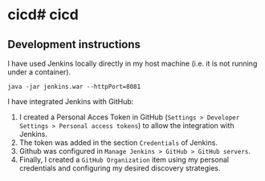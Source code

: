 # cicd# cicd

## Development instructions

I have used Jenkins locally directly in my host machine (i.e. it is not running under a container).

```
java -jar jenkins.war --httpPort=8081
```

I have integrated Jenkins with GitHub:
1. I created a Personal Acces Token in GitHub (`Settings > Developer Settings > Personal access tokens`) to allow the integration with Jenkins.
2. The token was added in the section `Credentials` of Jenkins.
3. Github was configured in `Manage Jenkins > GitHub > GitHub servers`.
4. Finally, I created a `GitHub Organization` item using my personal credentials and configuring my desired discovery strategies.
